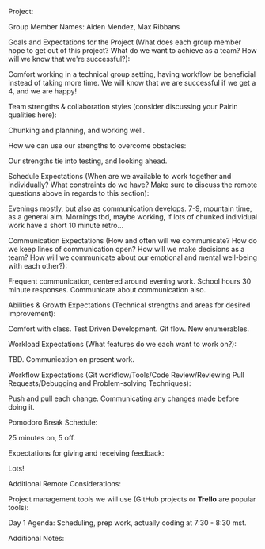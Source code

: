 Project:

Group Member Names: Aiden Mendez, Max Ribbans

Goals and Expectations for the Project (What does each group member hope to get out of this project? What do we want to achieve as a team? How will we know that we're successful?):  

Comfort working in a technical group setting, having workflow be beneficial instead of taking more time. We will know that we are successful if we get a 4, and we are happy!

Team strengths & collaboration styles (consider discussing your Pairin qualities here):

Chunking and planning, and working well.

How we can use our strengths to overcome obstacles:

Our strengths tie into testing, and looking ahead.

Schedule Expectations (When are we available to work together and individually? What constraints do we have? Make sure to discuss the remote questions above in regards to this section):

Evenings mostly, but also as communication develops. 7-9, mountain time, as a general aim. Mornings tbd, maybe working, if lots of chunked individual work have a short 10 minute retro...

Communication Expectations (How and often will we communicate? How do we keep lines of communication open? How will we make decisions as a team? How will we communicate about our emotional and mental well-being with each other?):

Frequent communication, centered around evening work. School hours 30 minute responses. Communicate about communication also.

Abilities & Growth Expectations (Technical strengths and areas for desired improvement):

Comfort with class. Test Driven Development. Git flow. New enumerables.


Workload Expectations (What features do we each want to work on?):

TBD. Communication on present work.

Workflow Expectations (Git workflow/Tools/Code Review/Reviewing Pull Requests/Debugging and Problem-solving Techniques):

Push and pull each change. Communicating any changes made before doing it.

Pomodoro Break Schedule:

25 minutes on, 5 off.

Expectations for giving and receiving feedback:

Lots!

Additional Remote Considerations:

Project management tools we will use (GitHub projects or __Trello__ are popular tools):

Day 1 Agenda: Scheduling, prep work, actually coding at 7:30 - 8:30 mst.

Additional Notes:
